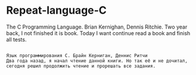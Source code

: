 # Repeat-language-C
The C Programming Language. Brian Kernighan, Dennis Ritchie.
Two year back, I not finished it is book. Today I want continue read a book and finish all tests.

~~~	~~~	~~~	~~~	~~~

Язык программирования C. Брайн Керниган, Деннис Ритчи
Два года назад, я начал чтение данной книги. Но так её и не дочитал, сегодня решил продолжить чтение и прорешать все задания.

